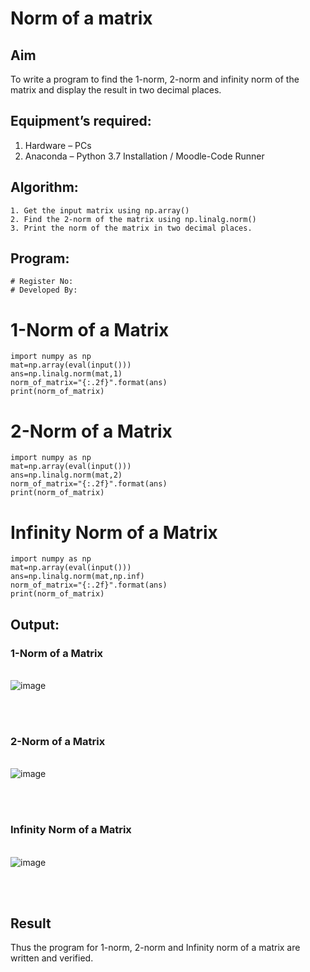 # Norm of a matrix
## Aim
To write a program to find the 1-norm, 2-norm and infinity norm of the matrix and display the result in two decimal places.
## Equipment’s required:
1.	Hardware – PCs
2.	Anaconda – Python 3.7 Installation / Moodle-Code Runner
## Algorithm:
	1. Get the input matrix using np.array()   
    2. Find the 2-norm of the matrix using np.linalg.norm()
	3. Print the norm of the matrix in two decimal places.
## Program:
```
# Register No:
# Developed By:
```
# 1-Norm of a Matrix
```
import numpy as np 
mat=np.array(eval(input()))
ans=np.linalg.norm(mat,1)
norm_of_matrix="{:.2f}".format(ans)
print(norm_of_matrix)
```




# 2-Norm of a Matrix
```
import numpy as np
mat=np.array(eval(input()))
ans=np.linalg.norm(mat,2)
norm_of_matrix="{:.2f}".format(ans)
print(norm_of_matrix)
```







# Infinity Norm of a Matrix
```
import numpy as np 
mat=np.array(eval(input()))
ans=np.linalg.norm(mat,np.inf)
norm_of_matrix="{:.2f}".format(ans)
print(norm_of_matrix)
```






## Output:
### 1-Norm of a Matrix
<br>![image](https://github.com/user-attachments/assets/5bd193ad-9f53-4520-854b-e64ee057bed7)

<br>
<br>

### 2-Norm of a Matrix
<br>![image](https://github.com/user-attachments/assets/25828402-7343-4906-99b7-3d96beef3222)

<br>
<br>

### Infinity Norm of a Matrix
<br>![image](https://github.com/user-attachments/assets/151f85d8-bf43-40f1-aecd-3d222082cfc0)

<br>
<br>

## Result
Thus the program for 1-norm, 2-norm and Infinity norm of a matrix are written and verified.
